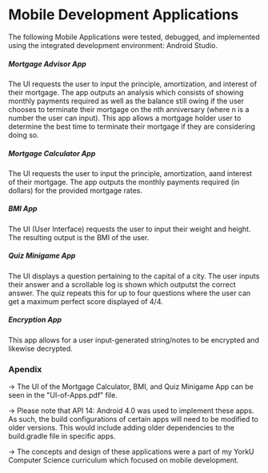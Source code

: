 # Mobile Development Applications

The following Mobile Applications were tested, debugged, and implemented using the integrated development environment: Android Studio.

##### Mortgage Advisor App
The UI requests the user to input the principle, amortization, and interest of their mortgage. The app outputs an analysis which consists of showing monthly payments required as well as the balance still owing if the user chooses to terminate their mortgage on the nth anniversary (where n is a number the user can input). This app allows a mortgage holder user to determine the best time to terminate their mortgage if they are considering doing so. 

##### Mortgage Calculator App
The UI requests the user to input the principle, amortization, aand interest of their mortgage. The app outputs the monthly payments required (in dollars) for the provided mortgage rates. 

##### BMI App
The UI (User Interface) requests the user to input their weight  and height. The resulting output is the BMI of the user. 


##### Quiz Minigame App
The UI displays a question pertaining to the capital of a city. The user inputs their answer and a scrollable log is shown which outputst the correct answer. The quiz repeats this for up to four questions where the user can get a maximum perfect score displayed of 4/4. 

##### Encryption App
This app allows for a user input-generated string/notes to be encrypted and likewise decrypted.

### Apendix

-> The UI of the Mortgage Calculator, BMI, and Quiz Minigame App can be seen in the "UI-of-Apps.pdf" file. 

-> Please note that API 14: Android 4.0 was used to implement these apps. As such, the build configurations of certain apps will need to be modified to older versions. This would include adding older dependencies to the build.gradle file in specific apps. 

-> The concepts and design of these applications were a part of my YorkU Computer Science curriculum which focused on mobile development. 


